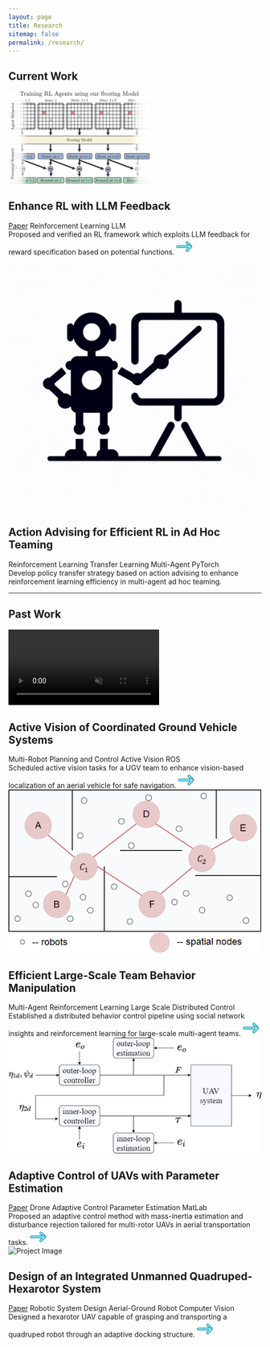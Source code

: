 ```yaml
---
layout: page
title: Research
sitemap: false
permalink: /research/
---
```


## Current Work
<div class="project">
  <div class="project-image">
    <img src="/research/ts_llm/overview_agent_training.png" alt="Project Image" class="project-logo">
  </div>
  <div class="project-content">
    <h2>Enhance RL with LLM Feedback</h2>
    <!-- <a href="link_to_paper" class="paper-link">Paper</a> -->
    <div class="keywords">
      <a href="https://openreview.net/pdf?id=PnCPV7vZOT" class="keyword">Paper</a>
      <a class="keyword">Reinforcement Learning</a>
      <a class="keyword">LLM</a>
      <!-- Add more keywords as needed -->
    </div>
    Proposed and verified an RL framework which exploits LLM feedback for reward specification based on potential functions.
    <a href="ts_llm"><img src="assets/img/right-arrow.png"></a>
  </div>
</div>

<div class="project">
  <div class="project-image">
    <img src="assets/img/AA.png" alt="Project Image" class="project-logo">
  </div>
  <div class="project-content">
    <h2>Action Advising for Efficient RL in Ad Hoc Teaming</h2>
    <!-- <a href="link_to_paper" class="paper-link">Paper</a> -->
    <div class="keywords">
      <a class="keyword">Reinforcement Learning</a>
      <a class="keyword">Transfer Learning</a>
      <a class="keyword">Multi-Agent</a>
      <a class="keyword">PyTorch</a>
      <!-- Add more keywords as needed -->
    </div>
    Develop policy transfer strategy based on action advising to enhance reinforcement learning efficiency in multi-agent ad hoc teaming.
  </div>
</div>

---
## Past Work
<div class="project">
<div class="project-image">
    <video autoplay loop muted class="project-logo">
      <source src="/research/active_vision/active_vision_video_demo.mp4" type="video/mp4">
      Your browser does not support the video tag.
    </video>
  </div>
  <!-- <div class="project-image">
    <img src="/research/active_vision/assets/img/icon.png" alt="Project Image" class="project-logo">
  </div> -->
  <div class="project-content">
    <h2>Active Vision of Coordinated Ground Vehicle Systems</h2>
    <!-- <a href="link_to_paper" class="paper-link">Paper</a> -->
    <div class="keywords">
      <!-- <a href="link_to_related_content" class="keyword">Paper</a> -->
      <a class="keyword">Multi-Robot</a>
      <a class="keyword">Planning and Control</a>
      <a class="keyword">Active Vision</a>
      <a class="keyword">ROS</a>
      <!-- Add more keywords as needed -->
    </div>
    Scheduled active vision tasks for a UGV team to enhance vision-based localization of an aerial vehicle for safe navigation.
    <a href="active_vision"><img src="assets/img/right-arrow.png"></a>
  </div>
</div>

<div class="project">
  <div class="project-image">
    <img src="/research/assets/img/large_scale.png" alt="Project Image" class="project-logo">
  </div>
  <div class="project-content">
    <h2>Efficient Large-Scale Team Behavior Manipulation</h2>
    <!-- <a href="link_to_paper" class="paper-link">Paper</a> -->
    <div class="keywords">
      <a class="keyword">Multi-Agent</a>
      <a class="keyword">Reinforcement Learning</a>
      <a class="keyword">Large Scale</a>
      <a class="keyword">Distributed Control</a>
      <!-- Add more keywords as needed -->
    </div>
    Established a distributed behavior control pipeline using social network insights and reinforcement learning for large-scale multi-agent teams.
    <a href="large_scale"><img src="assets/img/right-arrow.png"></a>
  </div>
</div>

<div class="project">
  <div class="project-image">
    <img src="/research/uav_control/assets/img/process.jpg" alt="Project Image" class="project-logo">
  </div>
  <div class="project-content">
    <h2>Adaptive Control of UAVs with Parameter Estimation</h2>
    <!-- <a href="link_to_paper" class="paper-link">Paper</a> -->
    <div class="keywords">
      <a href="http://arxiv.org/abs/2209.08209" class="keyword">Paper</a>
      <a class="keyword">Drone</a>
      <a class="keyword">Adaptive Control</a>
      <a class="keyword">Parameter Estimation</a>
      <a class="keyword">MatLab</a>
      <!-- Add more keywords as needed -->
    </div>
    Proposed an adaptive control method with mass-inertia estimation and disturbance rejection tailored for multi-rotor UAVs in aerial transportation tasks.
    <a href="uav_control"><img src="assets/img/right-arrow.png"></a>
  </div>
</div>

<div class="project">
  <div class="project-image">
    <img src="/research//hexarotor/assets/img/flight_1.png" alt="Project Image" class="project-logo">
  </div>
  <div class="project-content">
    <h2>Design of an Integrated Unmanned Quadruped-Hexarotor System</h2>
    <!-- <a href="link_to_paper" class="paper-link">Paper</a> -->
    <div class="keywords">
      <a href="https://ieeexplore.ieee.org/abstract/document/9665137" class="keyword">Paper</a>
      <a class="keyword">Robotic System Design</a>
      <a class="keyword">Aerial-Ground Robot</a>
      <a class="keyword">Computer Vision</a>
      <!-- Add more keywords as needed -->
    </div>
    Designed a hexarotor UAV capable of grasping and transporting a quadruped robot through an adaptive docking structure.
    <a href="hexarotor"><img src="assets/img/right-arrow.png"></a>
  </div>
</div>

<!-- **Mechanism Design** -->

<!-- - [Integrated quadruped-hexarotor system: design](/research/hexarotor/#system-design) -->

<!-- <html>
<div>
  <div>
  <img src="hexarotor/assets/img/flight_1.png" style="zoom:5%;" />
  <img src="hexarotor/assets/img/flight_1.png" style="zoom:5%;" />
  <div>
</div>
</html> -->

<!-- **Control and Planning** -->
<!-- - [Path Planning for mobile robots](/research/path-plan/)
<!-- - [Integrated quadruped-hexarotor system: control](/research/hexarotor/#control) -->
<!-- - [Navigation for UR-10 manipulators](/research/ur10-nav/#navigation) -->

<!-- **Collaborative Systems** -->
<!-- - [Large-scale collective behavior manipulation](/research/large_scale/) -->
<!-- - [Active vision scheduling of multi-UGV systems](/research/active_vision/) (dissertation) -->

